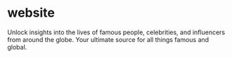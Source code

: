 # website

Unlock insights into the lives of famous people, celebrities, and influencers from around the globe. Your ultimate source for all things famous and global.